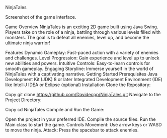 NinjaTales

Screenshot of the game interface.

Game Overview
NinjaTales is an exciting 2D game built using Java Swing. Players take on the role of a ninja, battling through various levels filled with monsters. The goal is to defeat all enemies, level up, and become the ultimate ninja warrior!

Features
Dynamic Gameplay: Fast-paced action with a variety of enemies and challenges.
Level Progression: Gain experience and level up to unlock new abilities and powers.
Intuitive Controls: Easy-to-learn controls for smooth gameplay.
Engaging Storyline: Immerse yourself in the world of NinjaTales with a captivating narrative.
Getting Started
Prerequisites
Java Development Kit (JDK) 8 or later
Integrated Development Environment (IDE) like IntelliJ IDEA or Eclipse (optional)
Installation
Clone the Repository:

Copy
git clone https://github.com/Davidecpp/NinjaTales.git
Navigate to the Project Directory:

Copy
cd NinjaTales
Compile and Run the Game:

Open the project in your preferred IDE.
Compile the source files.
Run the Main class to start the game.
Controls
Movement: Use arrow keys or WASD to move the ninja.
Attack: Press the spacebar to attack enemies.
